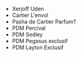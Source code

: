 - Xerjoff Uden
- Cartier L'envol
- Pasha de Cartier Parfum?
- PDM Percival
- PDM Sedley
- PDM Pegasus exclusif
- PDM Layton Exclusif